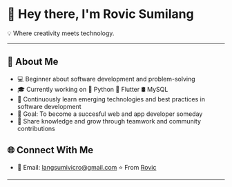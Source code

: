 # 👋 Hey there, I'm Rovic Sumilang


💡 Where creativity meets technology.

---

## 🚀 About Me  
- 💻 Beginner about software development and problem-solving  
- 🎓 Currently working on 🐍 Python 📱 Flutter 🛢️ MySQL 
- 🌱 Continuously learn emerging technologies and best practices in software development
- 🎯 Goal: To become a succesful web and app developer someday
- 🤝 Share knowledge and grow through teamwork and community contributions

## 🌐 Connect With Me   
- 📧 Email: langsumivicro@gmail.com 
⭐️ From [Rovic](https://github.com/Sumilangrovic)  
---



